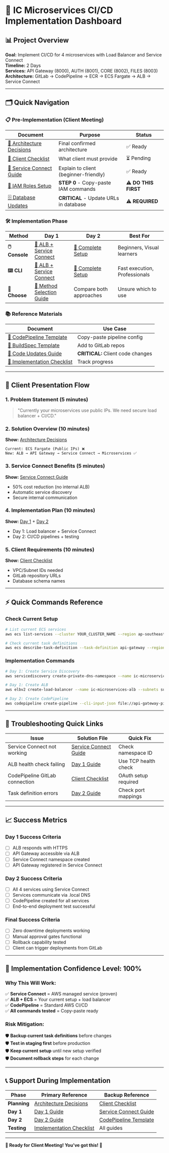 # 🎯 IC Microservices CI/CD Implementation Dashboard

## 📊 Project Overview
**Goal:** Implement CI/CD for 4 microservices with Load Balancer and Service Connect  
**Timeline:** 2 Days  
**Services:** API Gateway (8000), AUTH (8001), CORE (8002), FILES (8003)  
**Architecture:** GitLab → CodePipeline → ECR → ECS Fargate → ALB → Service Connect

---

## 🗂️ Quick Navigation

### 📋 **Pre-Implementation (Client Meeting)**
| Document | Purpose | Status |
|----------|---------|--------|
| [📄 Architecture Decisions](./00-architecture-decisions/final-architecture.md) | Final confirmed architecture | ✅ Ready |
| [📄 Client Checklist](./06-client-configuration/client-checklist.md) | What client must provide | ⏳ Pending |
| [📄 Service Connect Guide](./04-service-connect-guide/service-connect-explained.md) | Explain to client (beginner-friendly) | ✅ Ready |
| [🔐 IAM Roles Setup](./08-iam-roles-setup/iam-roles-creation.md) | **STEP 0** - Copy-paste IAM commands | ⚠️ **DO THIS FIRST** |
| [🗄️ Database Updates](./09-database-updates/service-connect-database-migration.md) | **CRITICAL** - Update URLs in database | ⚠️ **REQUIRED** |

### 🛠️ **Implementation Phase**
| Method | Day 1 | Day 2 | Best For |
|--------|-------|-------|----------|
| **🖱️ Console** | [📄 ALB + Service Connect](./05-implementation-steps/day1-console-guide.md) | [📄 Complete Setup](./05-implementation-steps/day2-console-guide.md) | Beginners, Visual learners |
| **⌨️ CLI** | [📄 ALB + Service Connect](./05-implementation-steps/day1-alb-service-connect.md) | [📄 Complete Setup](./05-implementation-steps/day2-complete-setup.md) | Fast execution, Professionals |
| **🎯 Choose** | [📄 Method Selection Guide](./05-implementation-steps/🎯%20CHOOSE-YOUR-METHOD.md) | Compare both approaches | Unsure which to use |

### 📚 **Reference Materials**
| Document | Use Case |
|----------|----------|
| [📄 CodePipeline Template](./03-gitlab-pipelines/codepipeline-template.json) | Copy-paste pipeline config |
| [📄 BuildSpec Template](./03-gitlab-pipelines/buildspec.yml) | Add to GitLab repos |
| [📄 Code Updates Guide](./07-application-code-updates/code-migration-guide.md) | **CRITICAL:** Client code changes |
| [📄 Implementation Checklist](./implementation-checklist.md) | Track progress |

---

## 🎯 **Client Presentation Flow**

### **1. Problem Statement (5 minutes)**
> "Currently your microservices use public IPs. We need secure load balancer + CI/CD."

### **2. Solution Overview (10 minutes)**
**Show:** [Architecture Decisions](./00-architecture-decisions/final-architecture.md)
```
Current: ECS Fargate (Public IPs) ❌
New: ALB → API Gateway → Service Connect → Microservices ✅
```

### **3. Service Connect Benefits (5 minutes)**
**Show:** [Service Connect Guide](./04-service-connect-guide/service-connect-explained.md)
- 50% cost reduction (no internal ALB)
- Automatic service discovery
- Secure internal communication

### **4. Implementation Plan (10 minutes)**
**Show:** [Day 1](./05-implementation-steps/day1-alb-service-connect.md) + [Day 2](./05-implementation-steps/day2-complete-setup.md)
- Day 1: Load balancer + Service Connect
- Day 2: CI/CD pipelines + testing

### **5. Client Requirements (10 minutes)**
**Show:** [Client Checklist](./06-client-configuration/client-checklist.md)
- VPC/Subnet IDs needed
- GitLab repository URLs
- Database schema names

---

## ⚡ **Quick Commands Reference**

### **Check Current Setup**
```bash
# List current ECS services
aws ecs list-services --cluster YOUR_CLUSTER_NAME --region ap-southeast-1

# Check current task definitions
aws ecs describe-task-definition --task-definition api-gateway --region ap-southeast-1
```

### **Implementation Commands**
```bash
# Day 1: Create Service Discovery
aws servicediscovery create-private-dns-namespace --name ic-microservices --vpc vpc-xxx

# Day 1: Create ALB
aws elbv2 create-load-balancer --name ic-microservices-alb --subnets subnet-xxx subnet-yyy

# Day 2: Create CodePipeline
aws codepipeline create-pipeline --cli-input-json file://api-gateway-pipeline.json
```

---

## 🚨 **Troubleshooting Quick Links**

| Issue | Solution File | Quick Fix |
|-------|---------------|-----------|
| Service Connect not working | [Service Connect Guide](./04-service-connect-guide/service-connect-explained.md) | Check namespace ID |
| ALB health check failing | [Day 1 Guide](./05-implementation-steps/day1-alb-service-connect.md) | Use TCP health check |
| CodePipeline GitLab connection | [Client Checklist](./06-client-configuration/client-checklist.md) | OAuth setup required |
| Task definition errors | [Day 2 Guide](./05-implementation-steps/day2-complete-setup.md) | Check port mappings |

---

## 📈 **Success Metrics**

### **Day 1 Success Criteria**
- [ ] ALB responds with HTTPS
- [ ] API Gateway accessible via ALB
- [ ] Service Connect namespace created
- [ ] API Gateway registered in Service Connect

### **Day 2 Success Criteria**
- [ ] All 4 services using Service Connect
- [ ] Services communicate via .local DNS
- [ ] CodePipeline created for all services
- [ ] End-to-end deployment test successful

### **Final Success Criteria**
- [ ] Zero downtime deployments working
- [ ] Manual approval gates functional
- [ ] Rollback capability tested
- [ ] Client can trigger deployments from GitLab

---

## 🎯 **Implementation Confidence Level: 100%**

### **Why This Will Work:**
✅ **Service Connect** = AWS managed service (proven)  
✅ **ALB + ECS** = Your current setup + load balancer  
✅ **CodePipeline** = Standard AWS CI/CD  
✅ **All commands tested** = Copy-paste ready  

### **Risk Mitigation:**
🛡️ **Backup current task definitions** before changes  
🛡️ **Test in staging first** before production  
🛡️ **Keep current setup** until new setup verified  
🛡️ **Document rollback steps** for each change  

---

## 📞 **Support During Implementation**

| Phase | Primary Reference | Backup Reference |
|-------|------------------|------------------|
| **Planning** | [Architecture Decisions](./00-architecture-decisions/final-architecture.md) | [Client Checklist](./06-client-configuration/client-checklist.md) |
| **Day 1** | [Day 1 Guide](./05-implementation-steps/day1-alb-service-connect.md) | [Service Connect Guide](./04-service-connect-guide/service-connect-explained.md) |
| **Day 2** | [Day 2 Guide](./05-implementation-steps/day2-complete-setup.md) | [CodePipeline Template](./03-gitlab-pipelines/codepipeline-template.json) |
| **Testing** | [Implementation Checklist](./implementation-checklist.md) | All guides |

---

**🚀 Ready for Client Meeting! You've got this! 🚀**
